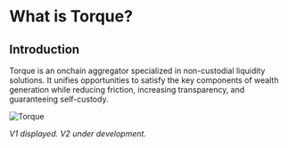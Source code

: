 # What is Torque?

## Introduction

Torque is an onchain aggregator specialized in non-custodial liquidity solutions. It unifies opportunities to satisfy the key components of wealth generation while reducing friction, increasing transparency, and guaranteeing self-custody.

![Torque](/gitbook/assets/torque-system.png)
<p style={{ textAlign: 'center', opacity: 0.5, marginTop: '-6px' }}>
  <em>V1 displayed. V2 under development.</em>
</p>
